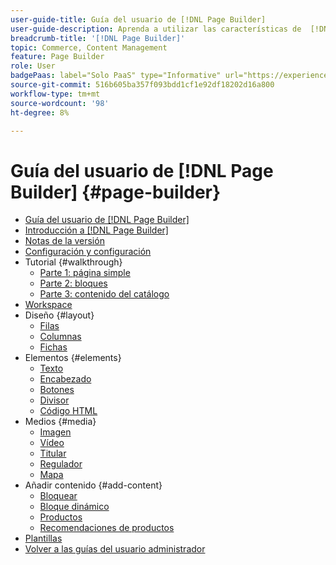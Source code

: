 ```yaml
---
user-guide-title: Guía del usuario de [!DNL Page Builder]
user-guide-description: Aprenda a utilizar las características de  [!DNL Page Builder] para crear páginas con contenido enriquecido con diseños personalizados que mejoren su narración visual y promuevan la participación y lealtad de los clientes.
breadcrumb-title: '[!DNL Page Builder]'
topic: Commerce, Content Management
feature: Page Builder
role: User
badgePaas: label="Solo PaaS" type="Informative" url="https://experienceleague.adobe.com/en/docs/commerce/user-guides/product-solutions" tooltip="Se aplica solo a proyectos de Adobe Commerce en la nube (infraestructura PaaS administrada por Adobe) y a proyectos locales."
source-git-commit: 516b605ba357f093bdd1cf1e92df18202d16a800
workflow-type: tm+mt
source-wordcount: '98'
ht-degree: 8%

---
```



# Guía del usuario de [!DNL Page Builder] {#page-builder}

- [Guía del usuario de [!DNL Page Builder]](guide-overview.md)
- [Introducción a  [!DNL Page Builder]](introduction.md)
- [Notas de la versión](release-notes.md)
- [Configuración y configuración](setup.md)
- Tutorial {#walkthrough}
   - [Parte 1: página simple](1-simple-page.md)
   - [Parte 2: bloques](2-blocks.md)
   - [Parte 3: contenido del catálogo](3-catalog-content.md)
- [Workspace](workspace.md)
- Diseño {#layout}
   - [Filas](row.md)
   - [Columnas](column.md)
   - [Fichas](tabs.md)
- Elementos {#elements}
   - [Texto](text.md)
   - [Encabezado](heading.md)
   - [Botones](buttons.md)
   - [Divisor](divider.md)
   - [Código HTML](html-code.md)
- Medios {#media}
   - [Imagen](image.md)
   - [Vídeo](video.md)
   - [Titular](banner.md)
   - [Regulador](slider.md)
   - [Mapa](map.md)
- Añadir contenido {#add-content}
   - [Bloquear](block.md)
   - [Bloque dinámico](dynamic-block.md)
   - [Productos](products.md)
   - [Recomendaciones de productos](recommendations.md)
- [Plantillas](templates.md)
- [Volver a las guías del usuario administrador](https://experienceleague.adobe.com/en/docs/commerce-admin/user-guides/home)


